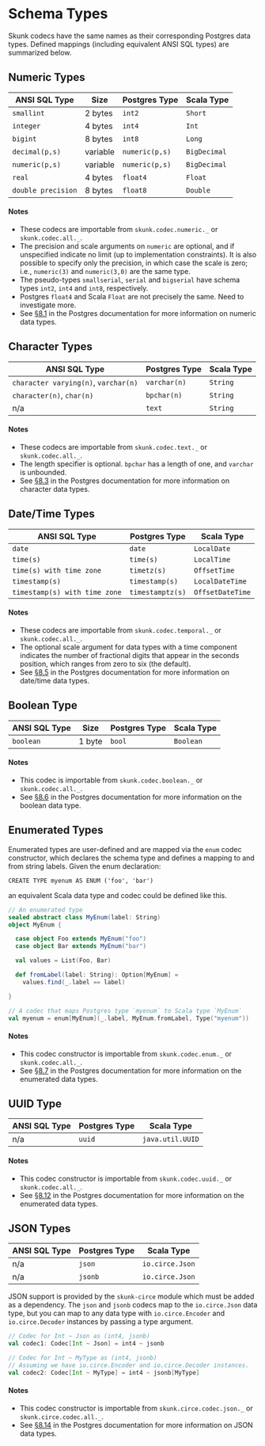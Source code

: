 # Schema Types

Skunk codecs have the same names as their corresponding Postgres data types. Defined mappings (including equivalent ANSI SQL types) are summarized below.

## Numeric Types

| ANSI SQL Type      | Size     | Postgres Type   | Scala Type   |
|--------------------|----------|-----------------|--------------|
| `smallint`         | 2 bytes  | `int2`          | `Short`      |
| `integer`          | 4 bytes  | `int4`          | `Int`        |
| `bigint`           | 8 bytes  | `int8`          | `Long`       |
| `decimal(p,s)`     | variable | `numeric(p,s)`  | `BigDecimal` |
| `numeric(p,s)`     | variable | `numeric(p,s)`  | `BigDecimal` |
| `real`             | 4 bytes  | `float4`        | `Float`      |
| `double precision` | 8 bytes  | `float8`        | `Double`     |

#### Notes

- These codecs are importable from `skunk.codec.numeric._` or `skunk.codec.all._`.
- The precision and scale arguments on `numeric` are optional, and if unspecified indicate no limit (up to implementation constraints). It is also possible to specify only the precision, in which case the scale is zero; i.e., `numeric(3)` and `numeric(3,0)` are the same type.
- The pseudo-types `smallserial`, `serial` and `bigserial` have schema types `int2`, `int4` and `int8`, respectively.
- Postgres `float4` and Scala `Float` are not precisely the same. Need to investigate more.
- See [§8.1](https://www.postgresql.org/docs/current/datatype-numeric.html) in the Postgres documentation for more information on numeric data types.

## Character Types

| ANSI SQL Type                        | Postgres Type | Scala Type |
|--------------------------------------|---------------|------------|
| `character varying(n)`, `varchar(n)` | `varchar(n)`  | `String`   |
| `character(n)`, `char(n)`            | `bpchar(n)`   | `String`   |
| n/a                                  | `text`        | `String`   |

#### Notes

- These codecs are importable from `skunk.codec.text._` or `skunk.codec.all._`.
- The length specifier is optional. `bpchar` has a length of one, and `varchar` is unbounded.
- See [§8.3](https://www.postgresql.org/docs/9.1/datatype-character.html) in the Postgres documentation for more information on character data types.

## Date/Time Types

| ANSI SQL Type                 | Postgres Type    | Scala Type       |
|-------------------------------|------------------|------------------|
| `date`                        | `date`           | `LocalDate`      |
| `time(s)`                     | `time(s)`        | `LocalTime`      |
| `time(s) with time zone`      | `timetz(s)`      | `OffsetTime`     |
| `timestamp(s)`                | `timestamp(s)`   | `LocalDateTime`  |
| `timestamp(s) with time zone` | `timestamptz(s)` | `OffsetDateTime` |

#### Notes

- These codecs are importable from `skunk.codec.temporal._` or `skunk.codec.all._`.
- The optional scale argument for data types with a time component indicates the number of fractional digits that appear in the seconds position, which ranges from zero to six (the default).
- See [§8.5](https://www.postgresql.org/docs/9.1/datatype-datetime.html) in the Postgres documentation for more information on date/time data types.


## Boolean Type

| ANSI SQL Type      | Size     | Postgres Type   | Scala Type   |
|--------------------|----------|-----------------|--------------|
| `boolean`          | 1 byte   | `bool`          | `Boolean`    |

#### Notes

- This codec is importable from `skunk.codec.boolean._` or `skunk.codec.all._`.
- See [§8.6](https://www.postgresql.org/docs/9.1/datatype-boolean.html) in the Postgres documentation for more information on the boolean data type.

## Enumerated Types

Enumerated types are user-defined and are mapped via the `enum` codec constructor, which declares the schema type and defines a mapping to and from string labels. Given the enum declaration:

```
CREATE TYPE myenum AS ENUM ('foo', 'bar')
```

an equivalent Scala data type and codec could be defined like this.

```scala
// An enumerated type
sealed abstract class MyEnum(label: String)
object MyEnum {

  case object Foo extends MyEnum("foo")
  case object Bar extends MyEnum("bar")

  val values = List(Foo, Bar)

  def fromLabel(label: String): Option[MyEnum] =
    values.find(_.label == label)

}

// A codec that maps Postgres type `myenum` to Scala type `MyEnum`
val myenum = enum[MyEnum](_.label, MyEnum.fromLabel, Type("myenum"))
```

#### Notes

- This codec constructor is importable from `skunk.codec.enum._` or `skunk.codec.all._`.
- See [§8.7](https://www.postgresql.org/docs/11/datatype-enum.html) in the Postgres documentation for more information on the enumerated data types.


## UUID Type

| ANSI SQL Type   | Postgres Type    | Scala Type       |
|-----------------|------------------|------------------|
| n/a             | `uuid`           | `java.util.UUID` |

#### Notes

- This codec constructor is importable from `skunk.codec.uuid._` or `skunk.codec.all._`.
- See [§8.12](https://www.postgresql.org/docs/11/datatype-uuid.html) in the Postgres documentation for more information on the enumerated data types.



## JSON Types

| ANSI SQL Type   | Postgres Type    | Scala Type      |
|-----------------|------------------|-----------------|
| n/a             | `json`           | `io.circe.Json` |
| n/a             | `jsonb`          | `io.circe.Json` |

JSON support is provided by the `skunk-circe` module which must be added as a dependency. The `json` and `jsonb` codecs map to the `io.circe.Json` data type, but you can map to any data type with `io.circe.Encoder` and `io.circe.Decoder` instances by passing a type argument.

```scala
// Codec for Int ~ Json as (int4, jsonb)
val codec1: Codec[Int ~ Json] = int4 ~ jsonb

// Codec for Int ~ MyType as (int4, jsonb)
// Assuming we have io.circe.Encoder and io.circe.Decoder instances.
val codec2: Codec[Int ~ MyType] = int4 ~ jsonb[MyType]
```

#### Notes

- This codec constructor is importable from `skunk.circe.codec.json._` or `skunk.circe.codec.all._`.
- See [§8.14](https://www.postgresql.org/docs/11/datatype-json.html) in the Postgres documentation for more information on JSON data types.

